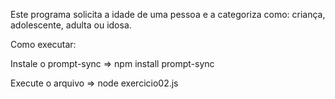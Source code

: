 Este programa solicita a idade de uma pessoa e a categoriza como: criança, adolescente, adulta ou idosa.

Como executar:

Instale o prompt-sync => npm install prompt-sync

Execute o arquivo => node exercicio02.js